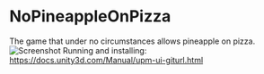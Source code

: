 # NoPineappleOnPizza
The game that under no circumstances allows pineapple on pizza.
![Screenshot](https://i.imgur.com/YrSZj33.png)
Running and installing: https://docs.unity3d.com/Manual/upm-ui-giturl.html
